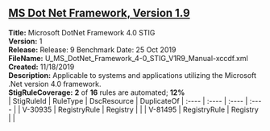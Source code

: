 ## [MS Dot Net Framework, Version 1.9](.\StigDetail\DotNetFramework-4-1.9.md)

**Title:** Microsoft DotNet Framework 4.0 STIG  
**Version:** 1  
**Release:** Release: 9 Benchmark Date: 25 Oct 2019  
**FileName:** U_MS_DotNet_Framework_4-0_STIG_V1R9_Manual-xccdf.xml  
**Created:** 11/18/2019  
**Description:** Applicable to systems and applications utilizing the Microsoft .Net version 4.0 framework.  
**StigRuleCoverage:** **2** of **16** rules are automated; **12%**  
| StigRuleId | RuleType | DscResource | DuplicateOf
| :---- | :---- | :---- | :---- |
| V-30935 | RegistryRule | Registry |  |
| V-81495 | RegistryRule | Registry |  |
